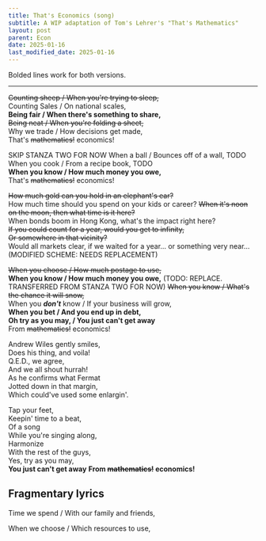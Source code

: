 ```yaml
---
title: That's Economics (song)
subtitle: A WIP adaptation of Tom's Lehrer's "That's Mathematics" 
layout: post
parent: Econ
date: 2025-01-16
last_modified_date: 2025-01-16
---
```


Bolded lines work for both versions.

---

~~Counting sheep  / When you're trying to sleep,~~  
Counting Sales / On national scales,  
**Being fair  / When there's something to share,**  
~~Being neat  / When you're folding a sheet,~~  
Why we trade / How decisions get made,  
That's ~~mathematics!~~ economics!  


SKIP STANZA TWO FOR NOW
When a ball / Bounces off of a wall,  TODO  
When you cook / From a recipe book,  TODO  
**When you know / How much money you owe,**  
That's ~~mathematics!~~ economics!  


~~How much gold can you hold in an elephant's ear?~~  
How much time should you spend on your kids or career?
~~When it's noon on the moon, then what time is it here?~~  
When bonds boom in Hong Kong, what's the impact right here?  
~~If you could count for a year, would you get to infinity,~~  
~~Or somewhere in that vicinity?~~  
Would all markets clear, if we waited for a year... or something very near...(MODIFIED SCHEME: NEEDS REPLACEMENT)

~~When you choose / How much postage to use,~~  
**When you know / How much money you owe,**  (TODO: REPLACE. TRANSFERRED FROM STANZA TWO FOR NOW)
~~When you know / What's the chance it will snow,~~  
When you ***don't*** know / If your business will grow,  
**When you bet / And you end up in debt,**  
**Oh try as you may, / You just can't get away**  
From ~~mathematics!~~ economics!  



Andrew Wiles gently smiles,  
Does his thing, and voila!  
Q.E.D., we agree,  
And we all shout hurrah!  
As he confirms what Fermat  
Jotted down in that margin,  
Which could've used some enlargin'.  

Tap your feet,  
Keepin' time to a beat,  
Of a song  
While you're singing along,  
Harmonize  
With the rest of the guys,  
Yes, try as you may,  
**You just can't get away** 
**From ~~mathematics!~~ economics!**




## Fragmentary lyrics 

Time we spend / With our family and friends,

When we choose / Which resources to use,

